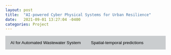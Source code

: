 ```yaml
---
layout: post
title:  "AI-powered Cyber Physical Systems for Urban Resilience"
date:   2021-09-01 13:27:04 -0400
categories: Project
---
```




<style>
	.dropdown-menu>.active {
           background-color: #333436;
        }
	.img-fluid{border:1px solid #ccc;margin:5px 5px 5px 0px}
	.step_head{font-size:1.25em;color:#333436;font-weight:bold;    border-bottom: 1.3px solid #333436;margin-top:10px;}
	.sub_head{font-size:0.85em;color:#333436;font-weight:bold;margin-bottom:2px;}
	.doc-content p{font-size:0.9em;margin-bottom:2px;}
	h2{font-size:1.25em;}
	.target-title{color:#C03D96;font-weight:bold;text-decoration:underline}
    	/* Style the tab */
	.tab {
	  overflow: hidden;
	  background-color: #cacdcf;
	}

	/* Style the buttons that are used to open the tab content */
	.tab button {
	  background-color: inherit;
	  float: left;
	  border: none;
	  outline: none;
	  cursor: pointer;
	  padding: 14px 16px;
	  transition: 0.3s;
	}

	/* Change background color of buttons on hover */
	.tab button:hover {
	  background-color: #333436;
	}

	/* Create an active/current tablink class */
	.tab button.active {
	  background-color: #333436;
          color: #FFFFFF;
	}

	/* Style the tab content */
	.tabcontent {
	  display: none;
	  padding: 6px 12px;
	  border-top: none;
	}
 </style>



<div class="tab-pane" id="overview_mac">

<div class="tab">
<button class="tablinks" onclick="show(event, 'coastal')">
        AI for Automated Wastewater System
</button>
<button class="tablinks" onclick="show(event, 'SP')">
        Spatial-temporal predictions
</button>
</div>


<div class="tabcontent" id="SP" style="display:none;">

AI-based precipitation predictions
	<br>
	<a href=""> <img src="{{ site.url }}{{ site.baseurl }}/images/weather2.png" style="width: 700px; box-shadow: none"></a>
	<br><a href=""> <img src="{{ site.url }}{{ site.baseurl }}/images/weather1.png" style="width: 550px; box-shadow: none"></a>
	<br>Publications:
	<br>Spatio-Temporal encoding with Transformer <a href="https://dl.acm.org/doi/10.1145/3474717.3484254">pdf</a> <a href="https://github.com/jiang28/Real-Estate-Hotspot-Prediction">code</a>


</div>


<div class="tabcontent" id="coastal" style="display:none;"> 
   
AI-powered Diagnosis Augmented by Self-sustaining Sensing System for Intelligent Wastewater Infrastructure Management

<a href=""> <img src="{{ site.url }}{{ site.baseurl }}/images/water.png" style="width: 500px; box-shadow: none"></a><br>
Corpus Christi as a pilot study.

<br>Publications:
- M2M-routing: Environmental adaptive multi-agent reinforcement learning based multi-hop routing policy for self-powered IoT systems. <a href="https://ieeexplore.ieee.org/abstract/document/9774779">pdf</a>
- Joint-optimization of Node Placement and UAV’s Trajectory for Self-sustaining Air-Ground IoT system. <a href="https://ieeexplore.ieee.org/abstract/document/9806202">pdf</a>

</div>

</div>

<script>
	function show(evt, cityName) {
  var i, tabcontent, tablinks;
  
  //Get all elements with class="tabcontent" and hide them
  tabcontent = document.getElementsByClassName("tabcontent");
  for (i = 0; i < tabcontent.length; i++) {
      tabcontent[i].style.display = "none";
  }
  
  // Get all elements with class="tablinks" and remove the class "active"
  tablinks = document.getElementsByClassName("tablinks");
  for (i = 0; i < tablinks.length; i++) {
      tablinks[i].className = tablinks[i].className.replace(" active", "");
  }
  
  // Show the current tab, and add an "active" class to the button that opened the tab
  document.getElementById(cityName).style.display = "block";
      evt.currentTarget.className += " active";
}
function hideshow(id) {
        var e = document.getElementById(id);
        e.style.display = (e.style.display == 'block') ? 'none' : 'none';
}
function showhide(id) {
       	var e = document.getElementById(id);
       	e.style.display = (e.style.display == 'block') ? 'none' : 'block';
}
</script>
